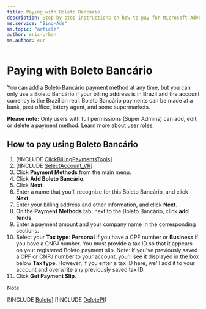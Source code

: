 ```yaml
---
title: Paying with Boleto Bancário
description: Step-by-step instructions on how to pay for Microsoft Advertising in Brazil using Boleto Bancário.
ms.service: "Bing-Ads"
ms.topic: "article"
author: eric-urban
ms.author: eur
---
```


# Paying with Boleto Bancário

You can add a Boleto Bancário payment method at any time, but you can only use a Boleto Bancário if your billing address is in Brazil and the account currency is the Brazilian real. Boleto Bancário payments can be made at a bank, post office, lottery agent, and some supermarkets.

**Please note:**  Only users with full permissions (Super Admins) can add, edit, or delete a payment method. Learn more [about user roles.](./hlp_BA_CONC_SSUserRoles.md)

## How to pay using Boleto Bancário

1. [!INCLUDE [ClickBillingPaymentsTools](./includes/ClickBillingPaymentsTools.md)]
1. [!INCLUDE [SelectAccount_VR](./includes/SelectAccount_VR.md)]
1. Click **Payment Methods** from the main menu.
1. Click **Add Boleto Bancário**.
1. Click **Next**.
1. Enter a name that you'll recognize for this Boleto Bancário, and click **Next**.
1. Enter your billing address and other information, and click **Next**.
1. On the **Payment Methods** tab, next to the Boleto Bancário, click **add funds**.
1. Enter a payment amount and your company name in the corresponding sections.
1. Select your **Tax type**: **Personal** if you have a CPF number or **Business** if you have a CNPJ number. You must provide a tax ID so that it appears on your registered Boleto payment slip.       Note: If you've previously saved a CPF or CNPJ number to your account, you'll see it displayed in the box below **Tax type**. However, if you enter a tax ID here, we'll add it to your account and overwrite any previously saved tax ID.
1. Click **Get Payment Slip**.

> [!NOTE]
> [!INCLUDE [Boleto](./includes/Boleto.md)]
> [!INCLUDE [DeletePI](./includes/DeletePI.md)]


